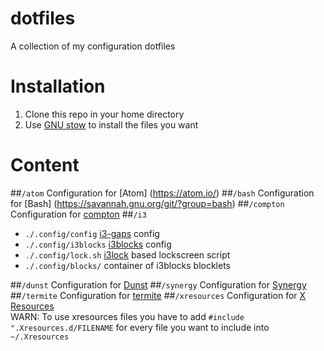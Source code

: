 # dotfiles
A collection of my configuration dotfiles
# Installation
1. Clone this repo in your home directory
2. Use [GNU stow](http://www.gnu.org/software/stow/) to install the files you want

# Content
##`/atom`
Configuration for [Atom] (https://atom.io/)
##`/bash`
Configuration for [Bash] (https://savannah.gnu.org/git/?group=bash)
##`/compton`
Configuration for [compton](https://github.com/chjj/compton)
##`/i3`
* `./.config/config` [i3-gaps](https://github.com/Airblader/i3) config
* `./.config/i3blocks` [i3blocks](https://github.com/vivien/i3blocks) config
* `./.config/lock.sh` [i3lock](https://github.com/i3/i3lock) based lockscreen script
* `./.config/blocks/` container of i3blocks blocklets

##`/dunst`
Configuration for [Dunst](http://knopwob.org/dunst/index.html)
##`/synergy`
Configuration for [Synergy](http://symless.com/synergy/)
##`/termite`
Configuration for [termite](https://github.com/thestinger/termite)
##`/xresources`
Configuration for [X Resources](https://wiki.archlinux.org/index.php/X_resources)  
WARN: To use xresources files you have to add `#include ".Xresources.d/FILENAME` for every file you want to include into `~/.Xresources`
